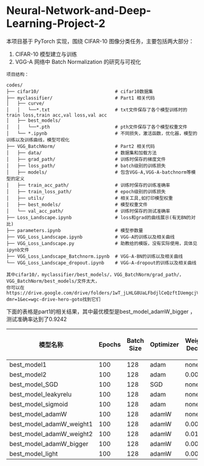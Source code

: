 # Neural-Network-and-Deep-Learning-Project-2

本项目基于 PyTorch 实现，围绕 CIFAR-10 图像分类任务，主要包括两大部分：

1. CIFAR-10 模型建立与训练
2. VGG-A 网络中 Batch Normalization 的研究与可视化

```
项目结构：

codes/
├── cifar10/                            # cifar10数据集
├── myclassifier/                       # Part1 相关代码
│   ├── curve/
│   │   └──*.txt                        # txt文件保存了各个模型训练时的train loss,train acc,val loss,val acc
│   ├── best_models/
│   │   └──*.pth                        # pth文件保存了各个模型权重文件
│   └── *.ipynb                         # 不同损失，激活函数，优化器，模型的训练以及训练曲线，模型可视化
├── VGG_BatchNorm/                      # Part2 相关代码
│   ├── data/                           # 数据集和加载方法
│   ├── grad_path/                      # 训练时保存的梯度文件
│   ├── loss_path/                      # batch级别的训练损失
│   ├── models/                         # 包含VGG-A,VGG-A-batchnorm等模型的定义
│   ├── train_acc_path/                 # 训练时保存的训练准确率
│   ├── train_loss_path/                # epoch级别的训练损失
│   ├── utils/                          # 相关工具,如打印模型权重
│   ├── best_models/                    # 模型权重文件
│   └── val_acc_path/                   # 训练时保存的测试准确率
├── Loss_Landscape.ipynb                # loss和grad的曲线展示(有无BN的对比)
├── parameters.ipynb                    # 模型参数量
├── VGG_Loss_Landscape.ipynb            # VGG-A的训练以及相关曲线
├── VGG_Loss_Landscape.py               # 助教给的模版，没有实际使用，具体见ipynb文件
├── VGG_Loss_Landscape_Batchnorm.ipynb  # VGG-A-BN的训练以及相关曲线
└── VGG_Loss_Landscape_dropout.ipynb    # VGG-A-dropout的训练以及相关曲线

其中cifar10/，myclassifier/best_models/，VGG_BatchNorm/grad_path/，VGG_BatchNorm/best_models/文件太大，
你可以在https://drive.google.com/drive/folders/1wT_jLHLG8UaLFbdjlCeQzftIUemgcjV7?dmr=1&ec=wgc-drive-hero-goto找到它们

```

下面的表格是part1的相关结果，其中最优模型是best_model_adamW_bigger ，测试准确率达到了0.9242

| 模型名称                        | Epochs | Batch Size | Optimizer | Weight Decay | 激活函数        | 学习率 (lr) | 最终训练准确率 | 最终验证准确率 | 测试集最佳准确率 |
| --------------------------- | ------ | ---------- | --------- | ------------ | ----------- | -------- | ------- | ------- | -------- |
| best\_model1                | 100    | 128        | adam      | none         | relu        | 0.001    | 0.9945  | 0.9188  | 0.914    |
| best\_model2                | 100    | 128        | adam      | 0.001        | relu        | 0.001    | 0.9116  | 0.8366  | 0.8732   |
| best\_model\_SGD            | 100    | 128        | SGD       | none         | relu        | 0.001    | 0.8834  | 0.8096  | 0.8128   |
| best\_model\_leakyrelu      | 100    | 128        | adam      | none         | leaky\_relu | 0.001    | 0.9919  | 0.9172  | 0.9137   |
| best\_model\_sigmoid        | 100    | 128        | adam      | none         | sigmoid     | 0.001    | 0.9778  | 0.7074  | 0.8365   |
| best\_model\_adamW          | 100    | 128        | adamW     | none         | relu        | 0.001    | 0.9926  | 0.9098  | 0.9161   |
| best\_model\_adamW\_weight1 | 100    | 128        | adamW     | 0.0001       | relu        | 0.001    | 0.9930  | 0.9192  | 0.9163   |
| best\_model\_adamW\_weight2 | 100    | 128        | adamW     | 0.01         | relu        | 0.001    | 0.9922  | 0.9172  | 0.9156   |
| best\_model\_adamW\_bigger  | 100    | 128        | adamW     | 0.0001       | relu        | 0.001    | 0.9958  | 0.9296  | 0.9242   |
| best\_model\_light          | 100    | 128        | adamW     | 0.0001       | relu        | 0.001    | 0.9872  | 0.9028  | 0.9018   |
